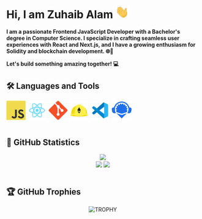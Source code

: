 <h1>
Hi, I am Zuhaib Alam
<img src="./gifs//wave.gif" width="35">
</h1>
<b>  
I am a passionate Frontend JavaScript Developer with a Bachelor's degree in Computer Science. I specialize in crafting seamless user experiences with React and Next.js, and I have a growing enthusiasm for Solidity and blockchain development. 🌐🚀

Let's build something amazing together! 💻
</b>

<h2>🛠 <b>Languages and Tools</b></h2>
<div style="display:flex;gap:5px;">
  <img src="./icons/javascript.png" height='50px'>
  <img src="./icons/react.png" height='50px'>
  <img src="./icons/git.svg" height='50px'>
  <img src="./icons/hardhat.png" height='50px'>
  <img src="./icons/vs.svg" height='50px'>
  <img src="./icons/remixIDE.svg" height='50px'>
</div>
<br />

<h2>🚀 <b>GitHub Statistics</b></h2>

<div align="center">
  <img src="https://github-profile-summary-cards.vercel.app/api/cards/profile-details?username=ZuhaibHunzai&count_private=true&theme=dracula"/>
  <div align="center">
    <img src="https://github-readme-stats-eight-theta.vercel.app/api?username=ZuhaibHunzai&show_icons=true&include_all_commits=true&count_private=true&hide_border=true&theme=dracula" height="200rem"/>
    <img src ="https://github-readme-stats.vercel.app/api/top-langs/?username=ZuhaibHunzai&hide_progress=true&langs_count=12&hide_border=true&theme=dracula" height="200rem"/>
  </div>
</div>
<br />

<!--- trophy (start) -->
<h2>🏆 <b>GitHub Trophies</b></h2>
<div align="center">
  <picture>
    <!-- Source for tablets with a width between 0 and 1024px -->
    <source srcset="https://github-profile-trophy.vercel.app/?username=ZuhaibHunzai&row=2&column=4&margin-h=15&margin-w=5&theme=dracula"
            media="(max-width: 1024px)">
    <!-- Source for desktop devices with a width of 1025px or more -->
    <source srcset="https://github-profile-trophy.vercel.app/?username=ZuhaibHunzai&row=1&column=7&margin-h=15&margin-w=5&theme=dracula"
            media="(min-width: 1025px)">
    <!-- Fallback image if the browser doesn't support the <picture> element -->
    <img src="https://github-profile-trophy.vercel.app/?username=ZuhaibHunzai&row=1&column=7&margin-h=15&margin-w=5&theme=dracula"
          alt="TROPHY">
  </picture>
</div>
<br />
